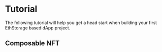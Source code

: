# Tutorial

The following tutorial will help you get a head start when building your first EthStorage based dApp project.


## Composable NFT

